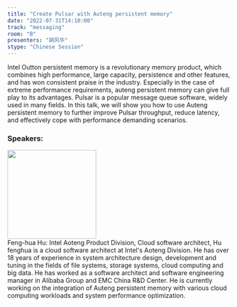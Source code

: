```yaml
---
title: "Create Pulsar with Auteng persistent memory"
date: "2022-07-31T14:10:00"
track: "messaging"
room: "B"
presenters: "胡风华"
stype: "Chinese Session"
---
```

Intel Outton persistent memory is a revolutionary memory product, which combines high performance, large capacity, persistence and other features, and has won consistent praise in the industry. Especially in the case of extreme performance requirements, auteng persistent memory can give full play to its advantages. Pulsar is a popular message queue software, widely used in many fields. In this talk, we will show you how to use Auteng persistent memory to further improve Pulsar throughput, reduce latency, and effectively cope with performance demanding scenarios.
 ### Speakers: 
 <img src="images/speaker/1181.png" width="200" /><br>Feng-hua Hu: Intel Aoteng Product Division, Cloud software architect, Hu fenghua is a cloud software architect at Intel's Aoteng Division. He has over 18 years of experience in system architecture design, development and tuning in the fields of file systems, storage systems, cloud computing and big data. He has worked as a software architect and software engineering manager in Alibaba Group and EMC China R&D Center. He is currently working on the integration of Auteng persistent memory with various cloud computing workloads and system performance optimization.

 